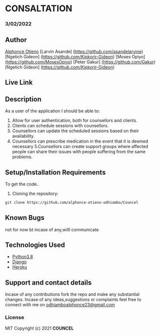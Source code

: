 # CONSALTATION 
### 3/02/2022
## Author
[Alphonce Otieno](https://github.com/alphonce-otieno-odhiambo)
[Larvin Asande] (https://github.com/asandelarvine)
[Ngetich Gideon] (https://github.com/Kipkorir-Gideon)
[Moses Opiyo] (https://github.com/MosesOpiyo)
[Peter Gakur] (https://github.com/Gakur)
[Ngetich Gideon] (https://github.com/Kipkorir-Gideon)


## Live Link


## Description
As a user of the application I should be able to:
1. Allow for user authentication, both for counsellors and clients.
2. Clients can schedule sessions with counsellors.
3. Counsellors can update the scheduled sessions based on their availability.
4. Counsellors can prescribe medication in the event that it is deemed necessary
5.Counsellors can create support groups where affected people can share their issues with people suffering from the same problems.


## Setup/Installation Requirements
To get the code..
1. Cloning the repository:
  ```bash
  git clone https://github.com/alphonce-otieno-odhiambo/Councel
  ```

## Known Bugs
not for now bt incase of any,willl communicate
## Technologies Used
* [Python3.8](https://www.python.org/)
* [Django](http://django.pocoo.org/)
* [Heroku](https://heroku.com)
## Support and contact details
Incase of any contributions fork the repo and make any substantial changes.
Incase of any ideas,suggestions or complaints feel free to connect with me on odhiamboalphonce23@gmail.com

### License
MIT
Copyright (c) 2021 **COUNCEL**
